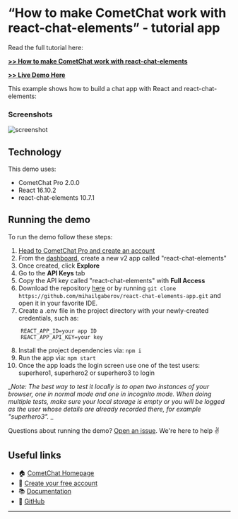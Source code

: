 # “How to make CometChat work with react-chat-elements” - tutorial app

Read the full tutorial here:

[**>> How to make CometChat work with react-chat-elements**](https://www.cometchat.com/tutorials/react-chat-elements-tutorial/?utm_**source**=github&utm_medium=example-code-readme)

[**>> Live Demo Here**](https://practical-engelbart-23d396.netlify.com/)

This example shows how to build a chat app with React and react-chat-elements:

### Screenshots
![screenshot](https://github.com/mihailgaberov/react-chat-elements-app/blob/master/screenshots/react-chat-elements.gif)

## Technology
This demo uses:

* CometChat Pro 2.0.0
* React 16.10.2
* react-chat-elements 10.7.1
  
## Running the demo

To run the demo follow these steps:

1. [Head to CometChat Pro and create an account](https://cometchat.com/pro?utm_source=github&utm_medium=example-code-readme)
2. From the [dashboard](https://app.cometchat.com/?utm_source=github&utm_medium=example-code-readme), create a new v2 app called "react-chat-elements"
3. Once created, click **Explore**
4. Go to the **API Keys** tab
5. Copy the API key called "react-chat-elements" with **Full Access**
6. Download the repository [here](https://github.com/mihailgaberov/react-chat-elements-app/archive/master.zip) or by running `git clone https://github.com/mihailgaberov/react-chat-elements-app.git` and open it in your favorite IDE.
7. Create a .env file in the project directory with your newly-created credentials, such as:
```
    REACT_APP_ID=your app ID
    REACT_APP_API_KEY=your key
```
8. Install the project dependencies via: `npm i`
9. Run the app via: `npm start`
10. Once the app loads the login screen use one of the test users: superhero1, superhero2 or superhero3 to login

__Note: The best way to test it locally is to open two instances of your browser, one in normal mode and one in incognito mode. When doing multiple tests, make sure your local storage is empty or you will be logged as the user whose details are already recorded there, for example "superhero3"._
_

Questions about running the demo? [Open an issue](https://github.com/mihailgaberov/react-chat-elements-app/issues). We're here to help ✌️


## Useful links

- 🏠 [CometChat Homepage](https://cometchat.com/pro?utm_source=github&utm_medium=example-code-readme)
- 🚀 [Create your free account](https://app.cometchat.com?utm_source=github&utm_medium=example-code-readme)
- 📚 [Documentation](https://prodocs.cometchat.com/docs?utm_source=github&utm_medium=example-code-readme)
- 👾 [GitHub](https://github.com/CometChat-Pro)
****
